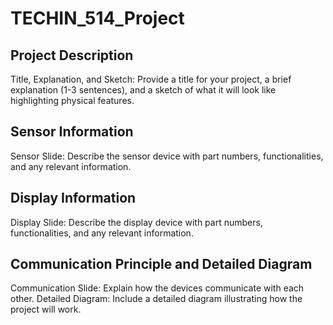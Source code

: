 # TECHIN_514_Project
## Project Description
Title, Explanation, and Sketch: Provide a title for your project, a brief explanation (1-3 sentences), and a sketch of what it will look like highlighting physical features.
## Sensor Information
Sensor Slide: Describe the sensor device with part numbers, functionalities, and any relevant information.
## Display Information
Display Slide: Describe the display device with part numbers, functionalities, and any relevant information.
## Communication Principle and Detailed Diagram
Communication Slide: Explain how the devices communicate with each other.
Detailed Diagram: Include a detailed diagram illustrating how the project will work.
